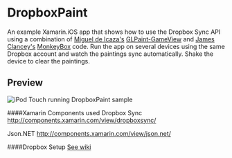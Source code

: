 DropboxPaint
============

An example Xamarin.iOS app that shows how to use the Dropbox Sync API using a combination of [Miguel de Icaza's](https://twitter.com/migueldeicaza) [GLPaint-GameView](https://github.com/xamarin/monotouch-samples/tree/master/GLPaint-GameView) and [James Clancey's](https://twitter.com/jtclancey) [MonkeyBox](https://github.com/Clancey/MonkeyBox) code. Run the app on several devices using the same Dropbox account and watch the paintings sync automatically. Shake the device to clear the paintings.

Preview
-------

![iPod Touch running DropboxPaint sample](http://dannycabrera.com/github/dropboxpaint/DropboxPaintPreview.jpg)

####Xamarin Components used
Dropbox Sync http://components.xamarin.com/view/dropboxsync/

Json.NET http://components.xamarin.com/view/json.net/

####Dropbox Setup
[See wiki](https://github.com/dannycabrera/DropboxPaint/wiki)
